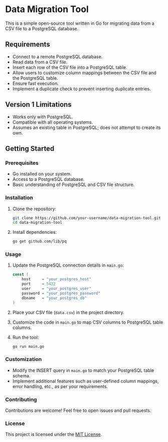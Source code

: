 # Data Migration Tool

This is a simple open-source tool written in Go for migrating data from a CSV file to a PostgreSQL database.

## Requirements

- Connect to a remote PostgreSQL database.
- Read data from a CSV file.
- Insert each row of the CSV file into a PostgreSQL table.
- Allow users to customize column mappings between the CSV file and the PostgreSQL table.
- Ensure fast execution.
- Implement a duplicate check to prevent inserting duplicate entries.

## Version 1 Limitations

- Works only with PostgreSQL.
- Compatible with all operating systems.
- Assumes an existing table in PostgreSQL; does not attempt to create its own.

## Getting Started

### Prerequisites

- Go installed on your system.
- Access to a PostgreSQL database.
- Basic understanding of PostgreSQL and CSV file structure.

### Installation

1. Clone the repository:

    ```bash
    git clone https://github.com/your-username/data-migration-tool.git
    cd data-migration-tool
    ```

2. Install dependencies:

    ```bash
    go get github.com/lib/pq
    ```

### Usage

1. Update the PostgreSQL connection details in `main.go`:

    ```go
    const (
        host     = "your_postgres_host"
        port     = 5432
        user     = "your_postgres_user"
        password = "your_postgres_password"
        dbname   = "your_postgres_db"
    )
    ```

2. Place your CSV file (`data.csv`) in the project directory.

3. Customize the code in `main.go` to map CSV columns to PostgreSQL table columns.

4. Run the tool:

    ```bash
    go run main.go
    ```

### Customization

- Modify the INSERT query in `main.go` to match your PostgreSQL table schema.
- Implement additional features such as user-defined column mappings, error handling, etc., as per your requirements.

### Contributing

Contributions are welcome! Feel free to open issues and pull requests.

### License

This project is licensed under the [MIT License](LICENSE).

